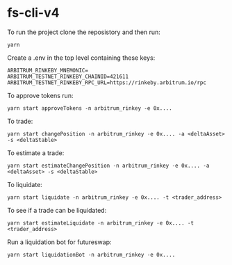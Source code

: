 # fs-cli-v4

To run the project clone the reposistory and then run:

```
yarn
```

Create a .env in the top level containing these keys:

```
ARBITRUM_RINKEBY_MNEMONIC=
ARBITRUM_TESTNET_RINKEBY_CHAINID=421611
ARBITRUM_TESTNET_RINKEBY_RPC_URL=https://rinkeby.arbitrum.io/rpc
```

To approve tokens run:

```
yarn start approveTokens -n arbitrum_rinkey -e 0x....
```

To trade:

```
yarn start changePosition -n arbitrum_rinkey -e 0x.... -a <deltaAsset> -s <deltaStable>
```

To estimate a trade:

```
yarn start estimateChangePosition -n arbitrum_rinkey -e 0x.... -a <deltaAsset> -s <deltaStable>
```

To liquidate:

```
yarn start liquidate -n arbitrum_rinkey -e 0x.... -t <trader_address>
```

To see if a trade can be liquidated:

```
yarn start estimateLiquidate -n arbitrum_rinkey -e 0x.... -t <trader_address>
```

Run a liquidation bot for futureswap:

```
yarn start liquidationBot -n arbitrum_rinkey -e 0x....
```
